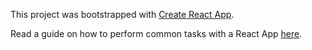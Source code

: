 This project was bootstrapped with [Create React App](https://github.com/facebookincubator/create-react-app).

Read a guide on how to perform common tasks with a React App  [here](https://github.com/facebookincubator/create-react-app/blob/master/packages/react-scripts/template/README.md).
